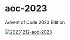 # aoc-2023
Advent of Code 2023 Edition

[![20231212-aoc-2023](https://github.com/lloydlobo/aoc-2023/assets/76430758/70774fce-58dd-4bfd-bb80-a7e569d78f5a)](https://github.com/lloydlobo/aoc-2023/files/13647255/20231212-aoc-2023.pdf)
